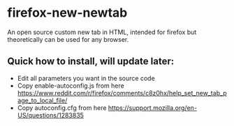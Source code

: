 # firefox-new-newtab
An open source custom new tab in HTML, intended for firefox but theoretically can be used for any browser.


## Quick how to install, will update later:

- Edit all parameters you want in the source code
- Copy enable-autoconfig.js from here https://www.reddit.com/r/firefox/comments/c8z0hx/help_set_new_tab_page_to_local_file/
- Copy autoconfig.cfg from here https://support.mozilla.org/en-US/questions/1283835
